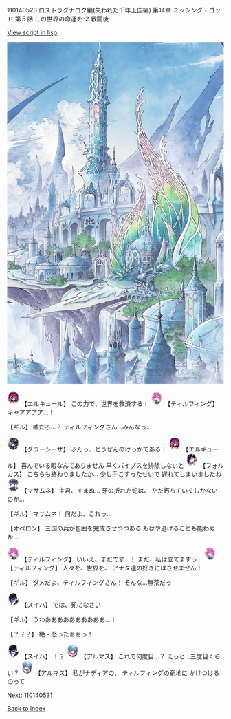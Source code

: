 110140523 ロストラグナロク編(失われた千年王国編) 第14章 ミッシング・ゴッド 第５話 この世界の命運を-2 戦闘後

[View script in lisp](../scripts/110140523.txt)

![fairy_world.png](../images/backgrounds/fairy_world.png)

<img src="../images/units/3202519.png" alt="3202519.png" height="34"/>
【エルキュール】
この力で、世界を救済する！

<img src="../images/units/3101411.png" alt="3101411.png" height="34"/>
【ティルフィング】
キャアアアア…！

【ギル】
嘘だろ…？
ティルフィングさん…みんなっ…

<img src="../images/units/3302619.png" alt="3302619.png" height="34"/>
【グラーシーザ】
ふんっ、とうぜんのけっかである！

<img src="../images/units/3202519.png" alt="3202519.png" height="34"/>
【エルキュール】
喜んでいる暇なんてありません
早くバイブスを排除しないと

<img src="../images/units/3301811.png" alt="3301811.png" height="34"/>
【フォルカス】
こちらも終わりましたか…
少し手こずったせいで
遅れてしまいましたね

<img src="../images/units/3100111.png" alt="3100111.png" height="34"/>
【マサムネ】
主君、すまぬ…
牙の折れた蛇は、
ただ朽ちていくしかないのか…

【ギル】
マサムネ！
何だよ、これっ…

【オベロン】
三国の兵が包囲を完成させつつある
もはや逃げることも能わぬか…

<img src="../images/units/3101411.png" alt="3101411.png" height="34"/>
【ティルフィング】
いいえ、まだです…！
まだ、私は立てますっ…

<img src="../images/units/3101411.png" alt="3101411.png" height="34"/>
【ティルフィング】
人々を、世界を、
アナタ達の好きにはさせません！

【ギル】
ダメだよ、ティルフィングさん！
そんな…無茶だっ

<img src="../images/units/3401719.png" alt="3401719.png" height="34"/>
【スイハ】
では、死になさい

【ギル】
うわああああああああああ…！

【？？？】
絶・怒ったぁぁっ！

<img src="../images/units/3401719.png" alt="3401719.png" height="34"/>
【スイハ】
！？

<img src="../images/units/3103811.png" alt="3103811.png" height="34"/>
【アルマス】
これで何度目…？
えっと…三度目くらい？

<img src="../images/units/3103811.png" alt="3103811.png" height="34"/>
【アルマス】
私がナディアの、
ティルフィングの窮地に
かけつけるのって

Next: [110140531](110140531.md)

[Back to index](index.md)
